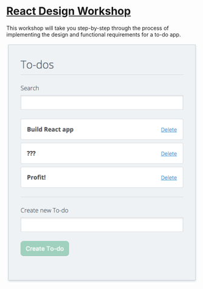# [React Design Workshop](https://github.com/cjcenizal/react-design-workshop)

This workshop will take you step-by-step through the process of implementing the design and functional requirements for a to-do app.

![Preview](screenshot.png)
